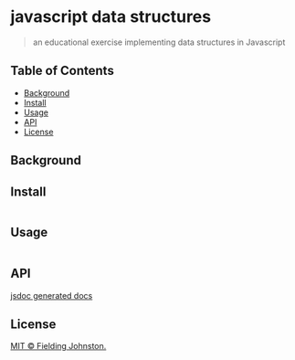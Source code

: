 # javascript data structures

> an educational exercise implementing data structures in Javascript

## Table of Contents

- [Background](#background)
- [Install](#install)
- [Usage](#usage)
- [API](#api)
- [License](#license)

## Background


## Install

```
```

## Usage

```js
```

## API

[jsdoc generated docs](https://fielding.github.io/javascript-data-structures/)

## License

[MIT © Fielding Johnston.](../LICENSE)
